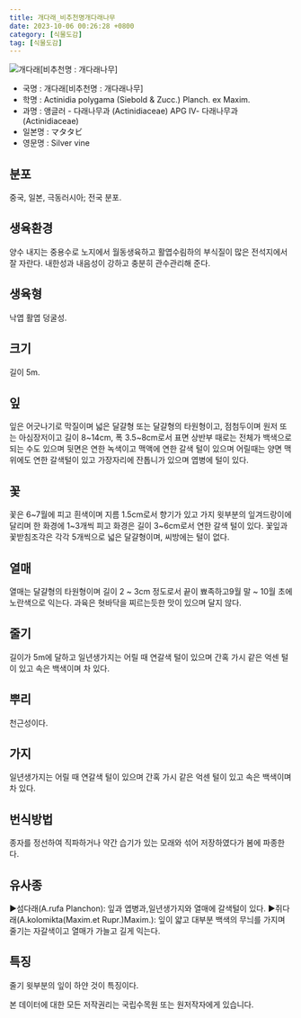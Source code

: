 ```yaml
---
title: 개다래_비추천명개다래나무
date: 2023-10-06 00:26:28 +0800
category: [식물도감]
tag: [식물도감]
---
```




![개다래[비추천명 : 개다래나무]](/fileUpload/plants/basic/Actinidiaceae/Actinidia/8853/1_th2.JPG)
- 국명 : 개다래[비추천명 : 개다래나무]
- 학명 : Actinidia polygama (Siebold & Zucc.) Planch. ex Maxim.
- 과명 : 앵글러 - 다래나무과 (Actinidiaceae) APG Ⅳ- 다래나무과 (Actinidiaceae)
- 일본명 : マタタビ
- 영문명 : Silver vine


## 분포
중국, 일본, 극동러시아; 전국 분포.
## 생육환경
양수 내지는 중용수로 노지에서 월동생육하고 활엽수림하의 부식질이 많은 전석지에서 잘 자란다. 내한성과 내음성이 강하고 충분히 관수관리해 준다.
## 생육형
낙엽 활엽 덩굴성.
## 크기
길이 5m.
## 잎
잎은 어긋나기로 막질이며 넓은 달걀형 또는 달걀형의 타원형이고, 점첨두이며 원저 또는 아심장저이고 길이 8~14cm, 폭 3.5~8cm로서 표면 상반부 때로는 전체가 백색으로 되는 수도 있으며 뒷면은 연한 녹색이고 맥액에 연한 갈색 털이 있으며 어릴때는 양면 맥 위에도 연한 갈색털이 있고 가장자리에 잔톱니가 있으며 엽병에 털이 있다.
## 꽃
꽃은 6~7월에 피고 흰색이며 지름 1.5cm로서 향기가 있고 가지 윗부분의 잎겨드랑이에 달리며 한 화경에 1~3개씩 피고 화경은 길이 3~6cm로서 연한 갈색 털이 있다. 꽃잎과 꽃받침조각은 각각 5개씩으로 넓은 달걀형이며, 씨방에는 털이 없다.
## 열매
열매는 달걀형의 타원형이며 길이 2 ~ 3cm 정도로서 끝이 뾰족하고9월 말 ~ 10월 초에 노란색으로 익는다. 과육은 혓바닥을 찌르는듯한 맛이 있으며 달지 않다.
## 줄기
길이가 5m에 달하고 일년생가지는 어릴 때 연갈색 털이 있으며 간혹 가시 같은 억센 털이 있고 속은 백색이며 차 있다.
## 뿌리
천근성이다.
## 가지
일년생가지는 어릴 때 연갈색 털이 있으며 간혹 가시 같은 억센 털이 있고 속은 백색이며 차 있다.
## 번식방법
종자를 정선하여 직파하거나 약간 습기가 있는 모래와 섞어 저장하였다가 봄에 파종한다.
## 유사종
▶섬다래(A.rufa Planchon): 잎과 엽병과,일년생가지와 열매에 갈색털이 있다.▶쥐다래(A.kolomikta(Maxim.et Rupr.)Maxim.): 잎이 얇고 대부분 백색의 무늬를 가지며 줄기는 자갈색이고 열매가 가늘고 길게 익는다.
## 특징
줄기 윗부분의 잎이 하얀 것이 특징이다.






본 데이터에 대한 모든 저작권리는 국립수목원 또는 원저작자에게 있습니다.
